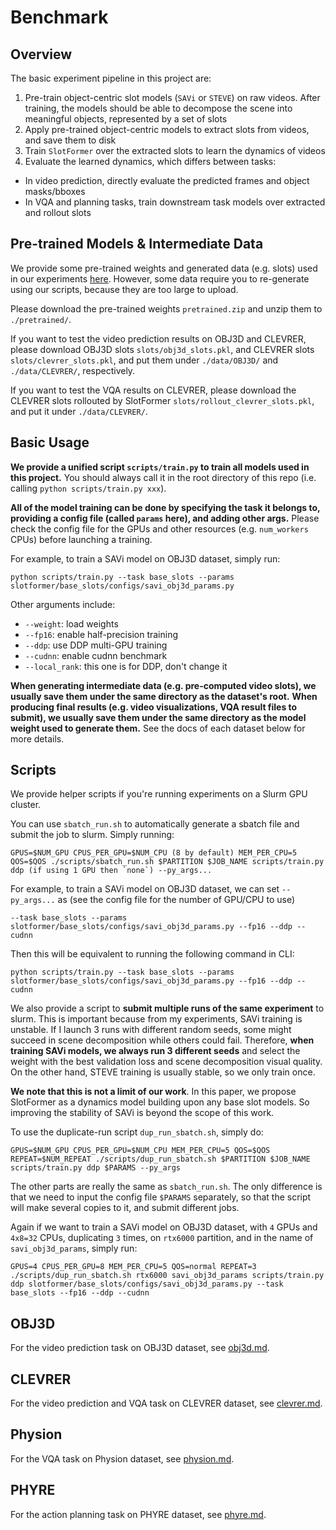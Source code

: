 # Benchmark

## Overview

The basic experiment pipeline in this project are:

1. Pre-train object-centric slot models (`SAVi` or `STEVE`) on raw videos.
   After training, the models should be able to decompose the scene into meaningful objects, represented by a set of slots
2. Apply pre-trained object-centric models to extract slots from videos, and save them to disk
3. Train `SlotFormer` over the extracted slots to learn the dynamics of videos
4. Evaluate the learned dynamics, which differs between tasks:

-   In video prediction, directly evaluate the predicted frames and object masks/bboxes
-   In VQA and planning tasks, train downstream task models over extracted and rollout slots

## Pre-trained Models & Intermediate Data

We provide some pre-trained weights and generated data (e.g. slots) used in our experiments [here](https://drive.google.com/drive/folders/15y21miKZsAVHOSQEZLbUBWRrsZzcd5QW?usp=sharing).
However, some data require you to re-generate using our scripts, because they are too large to upload.

Please download the pre-trained weights `pretrained.zip` and unzip them to `./pretrained/`.

If you want to test the video prediction results on OBJ3D and CLEVRER, please download OBJ3D slots `slots/obj3d_slots.pkl`, and CLEVRER slots `slots/clevrer_slots.pkl`, and put them under `./data/OBJ3D/` and `./data/CLEVRER/`, respectively.

If you want to test the VQA results on CLEVRER, please download the CLEVRER slots rollouted by SlotFormer `slots/rollout_clevrer_slots.pkl`, and put it under `./data/CLEVRER/`.

## Basic Usage

**We provide a unified script `scripts/train.py` to train all models used in this project.**
You should always call it in the root directory of this repo (i.e. calling `python scripts/train.py xxx`).

**All of the model training can be done by specifying the task it belongs to, providing a config file (called `params` here), and adding other args.**
Please check the config file for the GPUs and other resources (e.g. `num_workers` CPUs) before launching a training.

For example, to train a SAVi model on OBJ3D dataset, simply run:

```
python scripts/train.py --task base_slots --params slotformer/base_slots/configs/savi_obj3d_params.py
```

Other arguments include:

-   `--weight`: load weights
-   `--fp16`: enable half-precision training
-   `--ddp`: use DDP multi-GPU training
-   `--cudnn`: enable cudnn benchmark
-   `--local_rank`: this one is for DDP, don't change it

**When generating intermediate data (e.g. pre-computed video slots), we usually save them under the same directory as the dataset's root.**
**When producing final results (e.g. video visualizations, VQA result files to submit), we usually save them under the same directory as the model weight used to generate them.**
See the docs of each dataset below for more details.

## Scripts

We provide helper scripts if you're running experiments on a Slurm GPU cluster.

You can use `sbatch_run.sh` to automatically generate a sbatch file and submit the job to slurm.
Simply running:

```
GPUS=$NUM_GPU CPUS_PER_GPU=$NUM_CPU (8 by default) MEM_PER_CPU=5 QOS=$QOS ./scripts/sbatch_run.sh $PARTITION $JOB_NAME scripts/train.py ddp (if using 1 GPU then `none`) --py_args...
```

For example, to train a SAVi model on OBJ3D dataset, we can set `--py_args...` as (see the config file for the number of GPU/CPU to use)

```
--task base_slots --params slotformer/base_slots/configs/savi_obj3d_params.py --fp16 --ddp --cudnn
```

Then this will be equivalent to running the following command in CLI:

```
python scripts/train.py --task base_slots --params slotformer/base_slots/configs/savi_obj3d_params.py --fp16 --ddp --cudnn
```

We also provide a script to **submit multiple runs of the same experiment** to slurm.
This is important because from my experiments, SAVi training is unstable.
If I launch 3 runs with different random seeds, some might succeed in scene decomposition while others could fail.
Therefore, **when training SAVi models, we always run 3 different seeds** and select the weight with the best validation loss and scene decomposition visual quality.
On the other hand, STEVE training is usually stable, so we only train once.

**We note that this is not a limit of our work**.
In this paper, we propose SlotFormer as a dynamics model building upon any base slot models.
So improving the stability of SAVi is beyond the scope of this work.

To use the duplicate-run script `dup_run_sbatch.sh`, simply do:

```
GPUS=$NUM_GPU CPUS_PER_GPU=$NUM_CPU MEM_PER_CPU=5 QOS=$QOS REPEAT=$NUM_REPEAT ./scripts/dup_run_sbatch.sh $PARTITION $JOB_NAME scripts/train.py ddp $PARAMS --py_args
```

The other parts are really the same as `sbatch_run.sh`.
The only difference is that we need to input the config file `$PARAMS` separately, so that the script will make several copies to it, and submit different jobs.

Again if we want to train a SAVi model on OBJ3D dataset, with `4` GPUs and `4x8=32` CPUs, duplicating `3` times, on `rtx6000` partition, and in the name of `savi_obj3d_params`, simply run:

```
GPUS=4 CPUS_PER_GPU=8 MEM_PER_CPU=5 QOS=normal REPEAT=3 ./scripts/dup_run_sbatch.sh rtx6000 savi_obj3d_params scripts/train.py ddp slotformer/base_slots/configs/savi_obj3d_params.py --task base_slots --fp16 --ddp --cudnn
```

## OBJ3D

For the video prediction task on OBJ3D dataset, see [obj3d.md](./obj3d.md).

## CLEVRER

For the video prediction and VQA task on CLEVRER dataset, see [clevrer.md](./clevrer.md).

## Physion

For the VQA task on Physion dataset, see [physion.md](./physion.md).

## PHYRE

For the action planning task on PHYRE dataset, see [phyre.md](./phyre.md).

